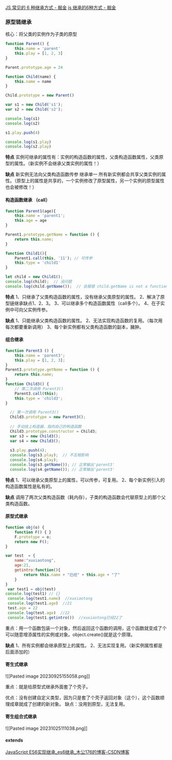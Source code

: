 [JS 常见的 6 种继承方式 - 掘金](https://juejin.cn/post/7271659132381315091?searchId=20230828210049E64D541239C97025639A#heading-5)
[js 继承的6种方式 - 掘金](https://juejin.cn/post/6844903920070836232?from=search-suggest)

### 原型链继承

核心：将父类的实例作为子类的原型

```js
function Parent() {
	this.name = 'parent'
	this.play = [1, 2, 3]
}

Parent.prototype.age = 24

function Child(name) {
	this.name = name
}

Child.prototype = new Parent()

var s1 = new Child('s1');
var s2 = new Child('s2');

console.log(s1)
console.log(s2)

s1.play.push(4)

console.log(s1.play)
console.log(s2.play)
```

**特点**
实例可继承的属性有：实例的构造函数的属性，父类构造函数属性，父类原型的属性。（新实例不会继承父类实例的属性！）

**缺点**
新实例无法向父类构造函数传参
继承单一
所有新实例都会共享父类实例的属性。（原型上的属性是共享的，一个实例修改了原型属性，另一个实例的原型属性也会被修改！）
#### 构造函数继承 （call）
```js
function Parent1(age){
    this.name = 'parent1';
    this.age = age
}

Parent1.prototype.getName = function () {
    return this.name;
}

function Child1(){
    Parent1.call(this, '11'); // 可传参
    this.type = 'child1'
}

let child = new Child1();
console.log(child);  // 没问题
console.log(child.getName());  // 会报错 child.getName is not a function

```

**特点**
1、只继承了父类构造函数的属性，没有继承父类原型的属性。
2、解决了原型链继承缺点1、2、3。
3、可以继承多个构造函数属性（call多个）。
4、在子实例中可向父实例传参。

**缺点**
1、只能继承父类构造函数的属性。
2、无法实现构造函数的复用。（每次用每次都要重新调用）
3、每个新实例都有父类构造函数的副本，臃肿。

#### 组合继承
```js
function Parent3 () {
    this.name = 'parent3';
    this.play = [1, 2, 3];
}
Parent3.prototype.getName = function () {
	return this.name;
}
function Child3() {
	// 第二次调用 Parent3()
	Parent3.call(this);
	this.type = 'child3';
}

  // 第一次调用 Parent3()
  Child3.prototype = new Parent3();
  
  // 手动挂上构造器，指向自己的构造函数
  Child3.prototype.constructor = Child3;
  var s3 = new Child3();
  var s4 = new Child3();
  
  s3.play.push(4);
  console.log(s3.play);  // 不互相影响
  console.log(s4.play);
  console.log(s3.getName()); // 正常输出'parent3'
  console.log(s4.getName()); // 正常输出'parent3'

```

**特点**
1、可以继承父类原型上的属性，可以传参，可复用。
2、每个新实例引入的构造函数属性是私有的。

**缺点**
调用了两次父类构造函数（耗内存），子类的构造函数会代替原型上的那个父类构造函数。
#### 原型式继承
```js
function obj(o) { 
    function F() { } 
    F.prototype = o; 
    return new F(); 
}

var test  = {
    name:"xuxiaotong",
    age:21,
    getintro:function(){
        return this.name + "已经" + this.age + "了"
    }
}
 var test1 = obj(test)
console.log(test1) // {}
 console.log(test1.name)  //xuxiaotong
 console.log(test1.age)  //21
 test.age = 22
 console.log(test.age)  //22
 console.log(test1.getintro())  //xuxiaotong已经22了

```

重点：用一个函数包装一个对象，然后返回这个函数的调用，这个函数就变成了个可以随意增添属性的实例或对象。object.create()就是这个原理。

**缺点**
1、所有实例都会继承原型上的属性。
2、无法实现复用。（新实例属性都是后面添加的）

#### 寄生式继承
![[Pasted image 20230925155058.png]]

重点：就是给原型式继承外面套了个壳子。

优点：没有创建自定义类型，因为只是套了个壳子返回对象（这个），这个函数顺理成章就成了创建的新对象。
缺点：没用到原型，无法复用。

#### 寄生组合式继承
![[Pasted image 20231025111038.png]]
#### extends
[JavaScript ES6实现继承\_es6继承\_木公176的博客-CSDN博客](https://blog.csdn.net/weixin_56663198/article/details/131549070)